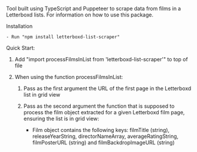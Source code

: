 Tool built using TypeScript and Puppeteer to scrape data from films in a Letterboxd lists. For information on how to use this package.

Installation

    - Run "npm install letterboxd-list-scraper"

Quick Start:

1. Add "import processFilmsInList from 'letterboxd-list-scraper'" to top of file

2. When using the function processFilmsInList:

    1. Pass as the first argument the URL of the first page in the Letterboxd list in grid view

    2. Pass as the second argument the function that is supposed to process the film object extracted for a given Letterboxd film page, ensuring the list is in grid view:

        - Film object contains the following keys: filmTitle (string), releaseYearString, directorNameArray, averageRatingString, filmPosterURL (string) and filmBackdropImageURL (string)